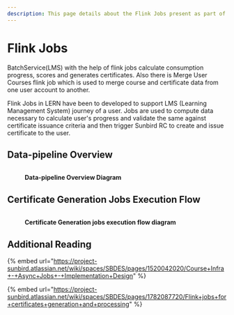 ```yaml
---
description: This page details about the Flink Jobs present as part of LERN Building block.
---
```


# Flink Jobs

BatchService(LMS) with the help of flink jobs calculate consumption progress, scores and generates certificates. Also there is Merge User Courses flink job which is used to merge course and certificate data from one user account to another.

Flink Jobs in LERN have been to developed to support LMS (Learning Management System) journey of a user. Jobs are used to compute data necessary to calculate user's progress and validate the same against certificate issuance criteria and then trigger Sunbird RC to create and issue certificate to the user.&#x20;

## Data-pipeline Overview

<div data-full-width="true">

<figure><img src="../../../../.gitbook/assets/OVERVIEW - LERN JOBS.drawio (1) (1).png" alt=""><figcaption><p><strong>Data-pipeline Overview Diagram</strong></p></figcaption></figure>

</div>

## Certificate Generation Jobs Execution Flow

<div data-full-width="true">

<figure><img src="../../../../.gitbook/assets/Untitled Diagram-V2 LERN - CERTIFICATE GENERATION FLOW.drawio.png" alt=""><figcaption><p><strong>Certificate Generation jobs execution flow diagram</strong></p></figcaption></figure>

</div>

## Additional Reading

{% embed url="https://project-sunbird.atlassian.net/wiki/spaces/SBDES/pages/1520042020/Course+Infra+-+Async+Jobs+-+Implementation+Design" %}

{% embed url="https://project-sunbird.atlassian.net/wiki/spaces/SBDES/pages/1782087720/Flink+jobs+for+certificates+generation+and+processing" %}
